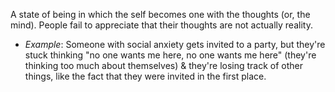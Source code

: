 A state of being in which the self becomes one with the thoughts (or, the mind). People fail to appreciate that their thoughts are not actually reality.
- *Example*: Someone with social anxiety gets invited to a party, but they're stuck thinking "no one wants me here, no one wants me here" (they're thinking too much about themselves) & they're losing track of other things, like the fact that they were invited in the first place.